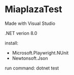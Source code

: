 # MiaplazaTest

Made with Visual Studio

.NET verion 8.0

install:
- Microsoft.Playwright.NUnit
- Newtonsoft.Json

run command: dotnet test

